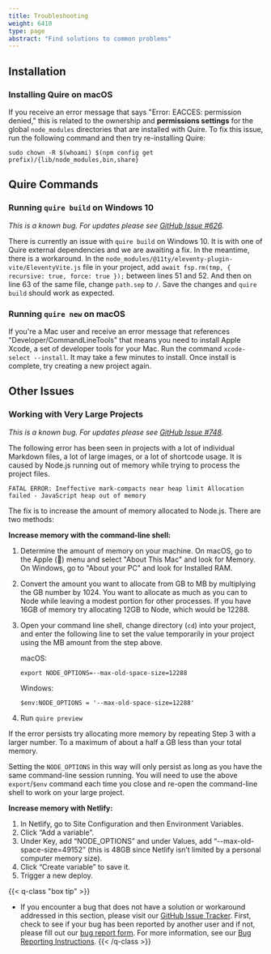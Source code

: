 ```yaml
---
title: Troubleshooting
weight: 6410
type: page
abstract: "Find solutions to common problems"
---
```


## Installation

### Installing Quire on macOS

If you receive an error message that says "Error: EACCES: permission denied," this is related to the ownership and **permissions settings** for the global `node_modules` directories that are installed with Quire. To fix this issue, run the following command and then try re-installing Quire:

```text
sudo chown -R $(whoami) $(npm config get prefix)/{lib/node_modules,bin,share}
```

## Quire Commands

### Running `quire build` on Windows 10

*This is a known bug. For updates please see [GitHub Issue #626](https://github.com/thegetty/quire/issues/626).*

There is currently an issue with `quire build` on Windows 10. It is with one of Quire external dependencies and we are awaiting a fix. In the meantime, there is a workaround. In the `node_modules/@11ty/eleventy-plugin-vite/EleventyVite.js` file in your project, add `await fsp.rm(tmp, { recursive: true, force: true });` between lines 51 and 52. And then on line 63 of the same file, change `path.sep` to `/`. Save the changes and `quire build` should work as expected.

### Running `quire new` on macOS

If you're a Mac user and receive an error message that references "Developer/CommandLineTools" that means you need to install Apple Xcode, a set of developer tools for your Mac. Run the command `xcode-select --install`. It may take a few minutes to install. Once install is complete, try creating a new project again. 

## Other Issues

### Working with Very Large Projects

*This is a known bug. For updates please see [GitHub Issue #748](https://github.com/thegetty/quire/issues/748).*

The following error has been seen in projects with a lot of individual Markdown files, a lot of large images, or a lot of shortcode usage. It is caused by Node.js running out of memory while trying to process the project files.

```
FATAL ERROR: Ineffective mark-compacts near heap limit Allocation failed - JavaScript heap out of memory
```

The fix is to increase the amount of memory allocated to Node.js. There are two methods:

**Increase memory with the command-line shell:**

1. Determine the amount of memory on your machine. On macOS, go to the Apple () menu and select "About This Mac" and look for Memory. On Windows, go to "About your PC" and look for Installed RAM.
2. Convert the amount you want to allocate from GB to MB by multiplying the GB number by 1024. You want to allocate as much as you can to Node while leaving a modest portion for other processes. If you have 16GB of memory try allocating 12GB to Node, which would be 12288.
3. Open your command line shell, change directory (`cd`) into your project, and enter the following line to set the value temporarily in your project using the MB amount from the step above.

    macOS:

    ```
    export NODE_OPTIONS=--max-old-space-size=12288
    ```

    Windows:

    ```
    $env:NODE_OPTIONS = '--max-old-space-size=12288'
    ```

4. Run `quire preview`

If the error persists try allocating more memory by repeating Step 3 with a larger number. To a maximum of about a half a GB less than your total memory.

Setting the `NODE_OPTIONS` in this way will only persist as long as you have the same command-line session running. You will need to use the above `export`/`$env` command each time you close and re-open the command-line shell to work on your large project.

**Increase memory with Netlify:**
 
1. In Netlify, go to Site Configuration and then Environment Variables. 
2. Click “Add a variable”. 
3. Under Key, add “NODE_OPTIONS” and under Values, add “--max-old-space-size=49152” (this is 48GB since Netlify isn’t limited by a personal computer memory size). 
4. Click “Create variable” to save it.
5. Trigger a new deploy.

{{< q-class "box tip" >}}
- If you encounter a bug that does not have a solution or workaround addressed in this section, please visit our [GitHub Issue Tracker](https://github.com/thegetty/quire/issues). First, check to see if your bug has been reported by another user and if not, please fill out our [bug report form](https://github.com/thegetty/quire/issues/new?assignees=erin-cecele&labels=status%3Atriage+needed&projects=&template=bug_report.yaml). For more information, see our [Bug Reporting Instructions](https://github.com/thegetty/quire/blob/main/BUG_REPORTING.md). 
{{< /q-class >}}